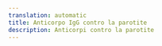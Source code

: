 ```yaml
---
translation: automatic
title: Anticorpo IgG contro la parotite
description: Anticorpi contro la parotite
---
```

